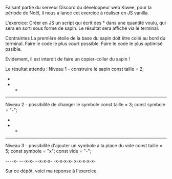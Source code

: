 Faisant partie du serveur Discord du développeur web Kiwee, pour la période de Noël, il nous a lancé cet exercice à réaliser en JS vanilla. 

L'exercice:
Créer en JS un script qui écrit des *  dans une quantité voulu, qui sera en sorti sous forme de sapin.
Le résultat sera affiché via le terminal.

Contraintes
La première étoile de la base du sapin doit être collé au bord du terminal.
Faire le code le plus court possible.
Faire le code le plus optimisé pssible.

Évidement, il est interdit de faire un copier-coller du sapin ! 

Le résultat attendu :
Niveau 1 - construire le sapin
const taille = 2;

  * 
 * * 
* * *

Niveau 2 - possibilité de changer le symbole
const taille = 3;
const symbole = "-";

  - 
 - - 
- - - 

Niveau 3 - possibilité d'ajouter un symbole à la place du vide
const taille = 5;
const symbole = "x";
const vide = "-";

----x-
---x-x-
--x-x-x-
-x-x-x-x-
x-x-x-x-x-

Sur ce dépôt, voici ma réponse à l'exercice.
